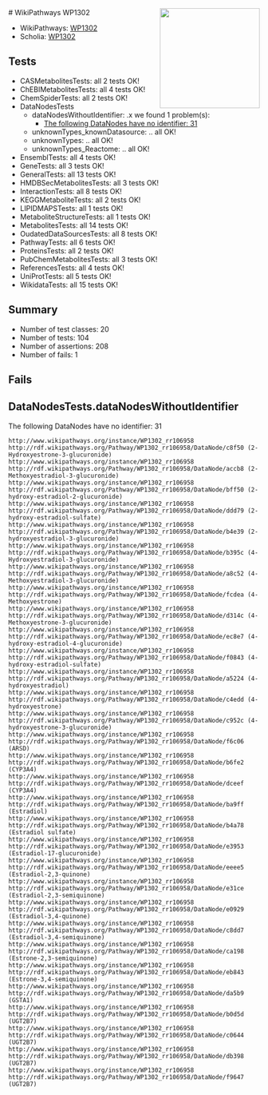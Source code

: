<img style="float: right; width: 200px" src="https://upload.wikimedia.org/wikipedia/commons/thumb/8/83/Wplogo_with_text_500.png/640px-Wplogo_with_text_500.png" />
# WikiPathways WP1302

* WikiPathways: [WP1302](https://new.wikipathways.org/pathways/WP1302)
* Scholia: [WP1302](https://scholia.toolforge.org/wikipathways/WP1302)
## Tests
* CASMetabolitesTests: all 2 tests OK!
* ChEBIMetabolitesTests: all 4 tests OK!
* ChemSpiderTests: all 2 tests OK!
* DataNodesTests
    * dataNodesWithoutIdentifier: .x we found 1 problem(s):
        * [The following DataNodes have no identifier: 31](#8792c4cf)
    * unknownTypes_knownDatasource: .. all OK!
    * unknownTypes: .. all OK!
    * unknownTypes_Reactome: .. all OK!
* EnsemblTests: all 4 tests OK!
* GeneTests: all 3 tests OK!
* GeneralTests: all 13 tests OK!
* HMDBSecMetabolitesTests: all 3 tests OK!
* InteractionTests: all 8 tests OK!
* KEGGMetaboliteTests: all 2 tests OK!
* LIPIDMAPSTests: all 1 tests OK!
* MetaboliteStructureTests: all 1 tests OK!
* MetabolitesTests: all 14 tests OK!
* OudatedDataSourcesTests: all 8 tests OK!
* PathwayTests: all 6 tests OK!
* ProteinsTests: all 2 tests OK!
* PubChemMetabolitesTests: all 3 tests OK!
* ReferencesTests: all 4 tests OK!
* UniProtTests: all 5 tests OK!
* WikidataTests: all 15 tests OK!


## Summary

* Number of test classes: 20
* Number of tests: 104
* Number of assertions: 208
* Number of fails: 1

## Fails

<a name="8792c4cf" />

## DataNodesTests.dataNodesWithoutIdentifier

The following DataNodes have no identifier: 31
```
http://www.wikipathways.org/instance/WP1302_rr106958 http://rdf.wikipathways.org/Pathway/WP1302_rr106958/DataNode/c8f50 (2-Hydroxyestrone-3-glucuronide)
http://www.wikipathways.org/instance/WP1302_rr106958 http://rdf.wikipathways.org/Pathway/WP1302_rr106958/DataNode/accb8 (2-Methoxyestradiol-3-glucuronide)
http://www.wikipathways.org/instance/WP1302_rr106958 http://rdf.wikipathways.org/Pathway/WP1302_rr106958/DataNode/bff50 (2-hydroxy-estradiol-2-glucuronide)
http://www.wikipathways.org/instance/WP1302_rr106958 http://rdf.wikipathways.org/Pathway/WP1302_rr106958/DataNode/ddd79 (2-hydroxy-estradiol-sulfate)
http://www.wikipathways.org/instance/WP1302_rr106958 http://rdf.wikipathways.org/Pathway/WP1302_rr106958/DataNode/b4e39 (2-hydroxyestradiol-3-glucuronide)
http://www.wikipathways.org/instance/WP1302_rr106958 http://rdf.wikipathways.org/Pathway/WP1302_rr106958/DataNode/b395c (4-Hydroxyestradiol-3-glucuronide)
http://www.wikipathways.org/instance/WP1302_rr106958 http://rdf.wikipathways.org/Pathway/WP1302_rr106958/DataNode/a8c52 (4-Methoxyestradiol-3-glucuronide)
http://www.wikipathways.org/instance/WP1302_rr106958 http://rdf.wikipathways.org/Pathway/WP1302_rr106958/DataNode/fcdea (4-Methoxyestrone)
http://www.wikipathways.org/instance/WP1302_rr106958 http://rdf.wikipathways.org/Pathway/WP1302_rr106958/DataNode/d314c (4-Methoxyestrone-3-glucuronide)
http://www.wikipathways.org/instance/WP1302_rr106958 http://rdf.wikipathways.org/Pathway/WP1302_rr106958/DataNode/ec8e7 (4-hydroxy-estradiol-4-glucuronide)
http://www.wikipathways.org/instance/WP1302_rr106958 http://rdf.wikipathways.org/Pathway/WP1302_rr106958/DataNode/f0843 (4-hydroxy-estradiol-sulfate)
http://www.wikipathways.org/instance/WP1302_rr106958 http://rdf.wikipathways.org/Pathway/WP1302_rr106958/DataNode/a5224 (4-hydroxyestradiol)
http://www.wikipathways.org/instance/WP1302_rr106958 http://rdf.wikipathways.org/Pathway/WP1302_rr106958/DataNode/c4edd (4-hydroxyestrone)
http://www.wikipathways.org/instance/WP1302_rr106958 http://rdf.wikipathways.org/Pathway/WP1302_rr106958/DataNode/c952c (4-hydroxyestrone-3-glucuronide)
http://www.wikipathways.org/instance/WP1302_rr106958 http://rdf.wikipathways.org/Pathway/WP1302_rr106958/DataNode/f6c06 (ARSD)
http://www.wikipathways.org/instance/WP1302_rr106958 http://rdf.wikipathways.org/Pathway/WP1302_rr106958/DataNode/b6fe2 (CYP3A4)
http://www.wikipathways.org/instance/WP1302_rr106958 http://rdf.wikipathways.org/Pathway/WP1302_rr106958/DataNode/dceef (CYP3A4)
http://www.wikipathways.org/instance/WP1302_rr106958 http://rdf.wikipathways.org/Pathway/WP1302_rr106958/DataNode/ba9ff (Estradiol)
http://www.wikipathways.org/instance/WP1302_rr106958 http://rdf.wikipathways.org/Pathway/WP1302_rr106958/DataNode/b4a78 (Estradiol sulfate)
http://www.wikipathways.org/instance/WP1302_rr106958 http://rdf.wikipathways.org/Pathway/WP1302_rr106958/DataNode/e3953 (Estradiol-17-glucuronide)
http://www.wikipathways.org/instance/WP1302_rr106958 http://rdf.wikipathways.org/Pathway/WP1302_rr106958/DataNode/eeee5 (Estradiol-2,3-quinone)
http://www.wikipathways.org/instance/WP1302_rr106958 http://rdf.wikipathways.org/Pathway/WP1302_rr106958/DataNode/e31ce (Estradiol-2,3-semiquinone)
http://www.wikipathways.org/instance/WP1302_rr106958 http://rdf.wikipathways.org/Pathway/WP1302_rr106958/DataNode/e0929 (Estradiol-3,4-quinone)
http://www.wikipathways.org/instance/WP1302_rr106958 http://rdf.wikipathways.org/Pathway/WP1302_rr106958/DataNode/c8dd7 (Estradiol-3,4-semiquinone)
http://www.wikipathways.org/instance/WP1302_rr106958 http://rdf.wikipathways.org/Pathway/WP1302_rr106958/DataNode/ca198 (Estrone-2,3-semiquinone)
http://www.wikipathways.org/instance/WP1302_rr106958 http://rdf.wikipathways.org/Pathway/WP1302_rr106958/DataNode/eb843 (Estrone-3,4-semiquinone)
http://www.wikipathways.org/instance/WP1302_rr106958 http://rdf.wikipathways.org/Pathway/WP1302_rr106958/DataNode/da5b9 (GSTA1)
http://www.wikipathways.org/instance/WP1302_rr106958 http://rdf.wikipathways.org/Pathway/WP1302_rr106958/DataNode/b0d5d (UGT2B7)
http://www.wikipathways.org/instance/WP1302_rr106958 http://rdf.wikipathways.org/Pathway/WP1302_rr106958/DataNode/c0644 (UGT2B7)
http://www.wikipathways.org/instance/WP1302_rr106958 http://rdf.wikipathways.org/Pathway/WP1302_rr106958/DataNode/db398 (UGT2B7)
http://www.wikipathways.org/instance/WP1302_rr106958 http://rdf.wikipathways.org/Pathway/WP1302_rr106958/DataNode/f9647 (UGT2B7)
```

